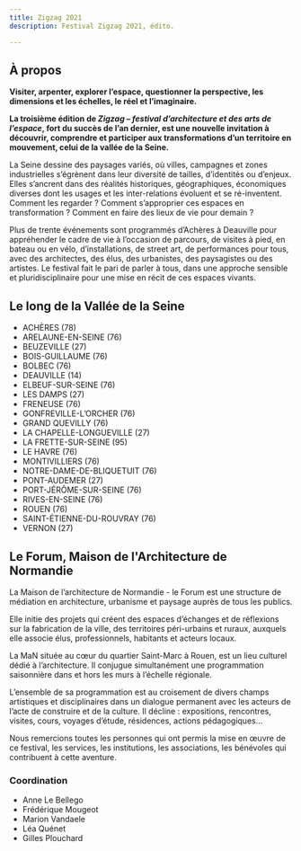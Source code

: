 ```yaml
---
title: Zigzag 2021
description: Festival Zigzag 2021, édito.

---
```

## À propos

**Visiter, arpenter, explorer l’espace, questionner la perspective, les dimensions et les échelles, le réel et l’imaginaire.**

**La troisième édition de _Zigzag – festival d’architecture et des arts de l’espace_, fort du succès de l’an dernier, est une nouvelle invitation à découvrir, comprendre et participer aux transformations d’un territoire en mouvement, celui de la vallée de la Seine.**

La Seine dessine des paysages variés, où villes, campagnes et zones industrielles s’égrènent dans leur diversité de tailles, d’identités ou d’enjeux. Elles s’ancrent dans des réalités historiques, géographiques, économiques diverses dont les usages et les inter-relations évoluent et se ré-inventent. Comment les regarder ? Comment s’approprier ces espaces en transformation ? Comment en faire des lieux de vie pour demain ?

Plus de trente événements sont programmés d’Achères à Deauville pour appréhender le cadre de vie à l’occasion de parcours, de visites à pied, en bateau ou en vélo, d’installations, de street art, de performances pour tous, avec des architectes, des élus, des urbanistes, des paysagistes ou des artistes. Le festival fait le pari de parler à tous, dans une approche sensible et pluridisciplinaire pour une mise en récit de ces espaces vivants.

## Le long de la Vallée de la Seine

* ACHÈRES (78)
* ARELAUNE-EN-SEINE (76)
* BEUZEVILLE (27)
* BOIS-GUILLAUME (76)
* BOLBEC (76)
* DEAUVILLE (14)
* ELBEUF-SUR-SEINE (76)
* LES DAMPS (27)
* FRENEUSE (76)
* GONFREVILLE-L’ORCHER (76)
* GRAND QUEVILLY (76)
* LA CHAPELLE-LONGUEVILLE (27)
* LA FRETTE-SUR-SEINE (95) 
* LE HAVRE (76)
* MONTIVILLIERS (76)
* NOTRE-DAME-DE-BLIQUETUIT (76)
* PONT-AUDEMER (27)
* PORT-JÉRÔME-SUR-SEINE (76)
* RIVES-EN-SEINE (76)
* ROUEN (76)
* SAINT-ÉTIENNE-DU-ROUVRAY (76)
* VERNON (27)

## Le Forum, Maison de l'Architecture de Normandie

La Maison de l’architecture de Normandie - le Forum est une structure de médiation en architecture, urbanisme et paysage auprès de tous les publics.

Elle initie des projets qui créent des espaces d’échanges et de réflexions sur la fabrication de la ville, des territoires péri-urbains et ruraux, auxquels elle associe élus, professionnels, habitants et acteurs locaux.

La MaN située au cœur du quartier Saint-Marc à Rouen, est un lieu culturel dédié à l’architecture. Il conjugue simultanément une programmation saisonnière dans et hors les murs à l’échelle régionale.

L’ensemble de sa programmation est au croisement de divers champs artistiques et disciplinaires dans un dialogue permanent avec les acteurs de l’acte de construire et de la culture. Il décline : expositions, rencontres, visites, cours, voyages d’étude, résidences, actions pédagogiques...

Nous remercions toutes les personnes qui ont permis la mise en œuvre de ce festival, les services, les institutions, les associations, les bénévoles qui contribuent à cette aventure.

### Coordination

* Anne Le Bellego
* Frédérique Mougeot
* Marion Vandaele
* Léa Quénet
* Gilles Plouchard
